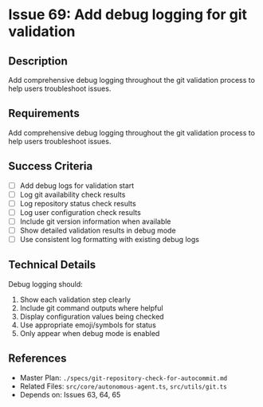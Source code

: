 # Issue 69: Add debug logging for git validation

## Description
Add comprehensive debug logging throughout the git validation process to help users troubleshoot issues.

## Requirements

Add comprehensive debug logging throughout the git validation process to help users troubleshoot issues.

## Success Criteria
- [ ] Add debug logs for validation start
- [ ] Log git availability check results
- [ ] Log repository status check results
- [ ] Log user configuration check results
- [ ] Include git version information when available
- [ ] Show detailed validation results in debug mode
- [ ] Use consistent log formatting with existing debug logs

## Technical Details
Debug logging should:
1. Show each validation step clearly
2. Include git command outputs where helpful
3. Display configuration values being checked
4. Use appropriate emoji/symbols for status
5. Only appear when debug mode is enabled

## References
- Master Plan: `./specs/git-repository-check-for-autocommit.md`
- Related Files: `src/core/autonomous-agent.ts`, `src/utils/git.ts`
- Depends on: Issues 63, 64, 65
